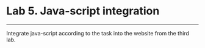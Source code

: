# Lab 5. Java-script integration
------------------------------------------------------------------
Integrate java-script according to the task into the website from the third lab. 